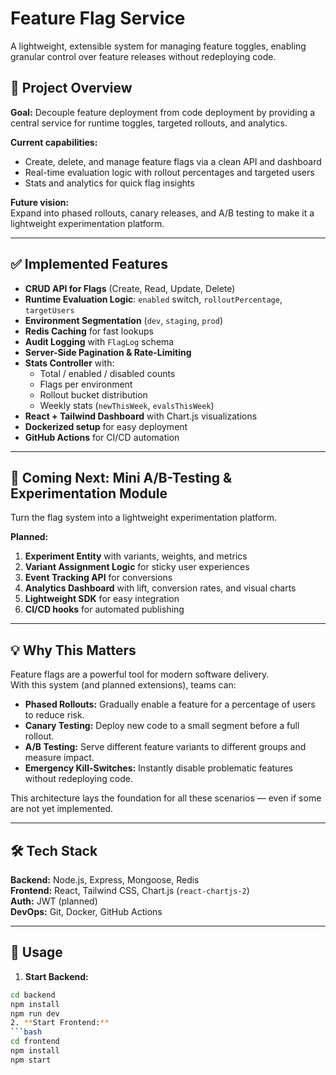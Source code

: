 # Feature Flag Service

A lightweight, extensible system for managing feature toggles, enabling granular control over feature releases without redeploying code.

## 📌 Project Overview

**Goal:** Decouple feature deployment from code deployment by providing a central service for runtime toggles, targeted rollouts, and analytics.

**Current capabilities:**  
- Create, delete, and manage feature flags via a clean API and dashboard  
- Real-time evaluation logic with rollout percentages and targeted users  
- Stats and analytics for quick flag insights  

**Future vision:**  
Expand into phased rollouts, canary releases, and A/B testing to make it a lightweight experimentation platform.

---

## ✅ Implemented Features

- **CRUD API for Flags** (Create, Read, Update, Delete)  
- **Runtime Evaluation Logic**: `enabled` switch, `rolloutPercentage`, `targetUsers`  
- **Environment Segmentation** (`dev`, `staging`, `prod`)  
- **Redis Caching** for fast lookups  
- **Audit Logging** with `FlagLog` schema  
- **Server-Side Pagination & Rate-Limiting**  
- **Stats Controller** with:
  - Total / enabled / disabled counts
  - Flags per environment
  - Rollout bucket distribution
  - Weekly stats (`newThisWeek`, `evalsThisWeek`)  
- **React + Tailwind Dashboard** with Chart.js visualizations  
- **Dockerized setup** for easy deployment  
- **GitHub Actions** for CI/CD automation

---

## 🧪 Coming Next: Mini A/B-Testing & Experimentation Module

Turn the flag system into a lightweight experimentation platform.

**Planned:**
1. **Experiment Entity** with variants, weights, and metrics  
2. **Variant Assignment Logic** for sticky user experiences  
3. **Event Tracking API** for conversions  
4. **Analytics Dashboard** with lift, conversion rates, and visual charts  
5. **Lightweight SDK** for easy integration  
6. **CI/CD hooks** for automated publishing

---

## 💡 Why This Matters

Feature flags are a powerful tool for modern software delivery.  
With this system (and planned extensions), teams can:

- **Phased Rollouts:** Gradually enable a feature for a percentage of users to reduce risk.  
- **Canary Testing:** Deploy new code to a small segment before a full rollout.  
- **A/B Testing:** Serve different feature variants to different groups and measure impact.  
- **Emergency Kill-Switches:** Instantly disable problematic features without redeploying code.  

This architecture lays the foundation for all these scenarios — even if some are not yet implemented.

---

## 🛠 Tech Stack

**Backend:** Node.js, Express, Mongoose, Redis  
**Frontend:** React, Tailwind CSS, Chart.js (`react-chartjs-2`)  
**Auth:** JWT (planned)  
**DevOps:** Git, Docker, GitHub Actions

---

## 🚀 Usage

1. **Start Backend:**
```bash
cd backend
npm install
npm run dev
2. **Start Frontend:**
```bash
cd frontend
npm install
npm start

